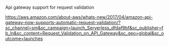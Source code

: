Api gateway support for request validation

https://aws.amazon.com/about-aws/whats-new/2017/04/amazon-api-gateway-now-supports-automatic-request-validation/?sc_channel=sm&sc_campaign=launch_Serverless_dfdaf9bf&sc_publisher=fb_ln&sc_content=Request_Validation_on_API_Gateway&sc_geo=global&sc_outcome=launches
